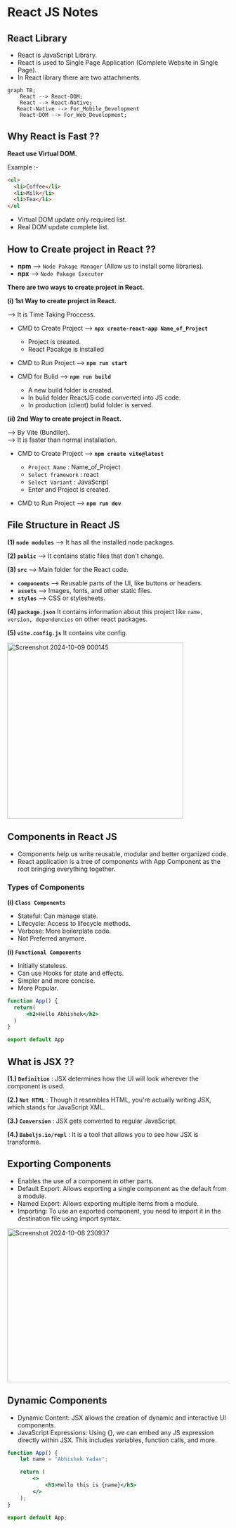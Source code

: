 # React JS Notes

## React Library 

- React is JavaScript Library.
- React is used to Single Page Application (Complete Website in Single Page).
- In React library there are two attachments.

```mermaid
graph TB;    
    React --> React-DOM;
    React --> React-Native;
   React-Native --> For_Mobile_Development
    React-DOM --> For_Web_Development;
```

## Why React is Fast ??

**React use Virtual DOM.**

Example :-
``` html
<ul>
  <li>Coffee</li>
  <li>Milk</li>
  <li>Tea</li>
</ul
```
- Virtual DOM update only required list.
- Real DOM update complete list.

## How to Create project in React ??

- **npm** --> `Node Pakage Manager` (Allow us to install some libraries).
- **npx** --> `Node Pakage Executer`

**There are two ways to create project in React.**

**(i) 1st Way to create project in React.**

--> It is Time Taking Proccess.

- CMD to Create Project --> **`npx create-react-app Name_of_Project`**  
  
  - Project is created.
  - React Pacakge is installed  
    
- CMD to Run Project --> **`npm run start`**  
  
- CMD for Bulid --> **`npm run build`**  
  
  - A new build folder is created.
  - In bulid folder ReactJS code converted into JS code.
  - In production (client) bulid folder is served.
 
**(ii) 2nd Way to create project in React.**

--> By Vite (Bundller).  
--> It is faster than normal installation.

- CMD to Create Project --> **`npm create vite@latest`**
  
  - `Project Name` : Name_of_Project
  - `Select framework` : react
  - `Select Variant` : JavaScript
  - Enter and Project is created.
 
- CMD to Run Project --> **`npm run dev`**

## File Structure in React JS

**(1) `node modules`** --> It has all the installed node packages.  

**(2) `public`** -->  It contains static files that don't change. 

**(3) `src`** --> Main folder for the React code.  
- **`components`** --> Reusable parts of the UI, like buttons or headers.  
- **`assets`** --> Images, fonts, and other static files.  
- **`styles`** --> CSS or stylesheets.

**(4) `package.json`** It contains information about this project like `name, version, dependencies` on other react packages.  

**(5) `vite.config.js`** It contains vite config. 

<img src="https://github.com/user-attachments/assets/03e0a358-8668-49b7-9736-fb8c9b3fda3d" alt="Screenshot 2024-10-09 000145" width="400" >


## Components in React JS 

- Components help us write reusable, modular and better organized code.
- React application is a tree of components with App Component as the root bringing everything together.

### Types of Components 

**(i) `Class Components`**

- Stateful: Can manage state.  
- Lifecycle: Access to lifecycle methods.  
- Verbose: More boilerplate code.  
- Not Preferred anymore.

**(i) `Functional Components`**

- Initially stateless.  
- Can use Hooks for state and effects.  
- Simpler and more concise.  
- More Popular.

``` App.jsx
function App() {
  return(
      <h2>Hello Abhishek</h2>
  )
}

export default App
```

## What is JSX ??

**(1.) `Definition`** : JSX determines how the UI will look wherever the component is used.  

**(2.) `Not HTML`** : Though it resembles HTML, you're actually writing JSX, which stands for JavaScript XML.  

**(3.) `Conversion`** : JSX gets converted to regular JavaScript.  

**(4.) `Babeljs.io/repl`** : It is a tool that allows you to see how JSX is transforme. 

## Exporting Components 

- Enables the use of a component in other parts.  
- Default Export: Allows exporting a single component as the default from a module.  
- Named Export: Allows exporting multiple items from a module.  
- Importing: To use an exported component, you need to import it in the destination file using import syntax.
  
 <img src="https://github.com/user-attachments/assets/e3d995fe-7d7b-48d0-b8ee-273f5f37798e" alt="Screenshot 2024-10-08 230937" height="350" width="650">  

 ## Dynamic Components

 - Dynamic Content: JSX allows the creation of dynamic and interactive UI components.
 - JavaScript Expressions: Using {}, we can embed any JS expression directly within JSX. This includes variables, function calls, and more.

``` App.jsx
function App() {
	let name = "Abhishek Yadav";

	return (
		<>
			<h3>Hello this is {name}</h3>
		</>
	);
}

export default App;
```




























